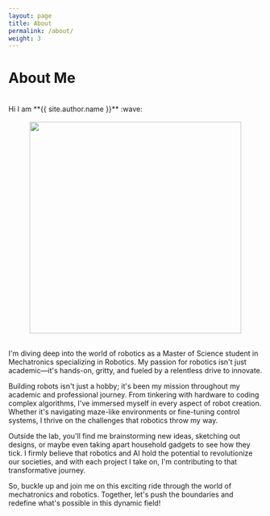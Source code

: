 ```yaml
---
layout: page
title: About
permalink: /about/
weight: 3
---
```


# **About Me**

<br>
Hi I am **{{ site.author.name }}** :wave: 
<br>

<br>
<center><img src="{{ site.url }}{{ site.baseurl }}/assets/photo.jpeg" width=420/></center>
<br>

I'm diving deep into the world of robotics as a Master of Science student in Mechatronics specializing in Robotics. My passion for robotics isn't just academic—it's hands-on, gritty, and fueled by a relentless drive to innovate.

Building robots isn't just a hobby; it's been my mission throughout my academic and professional journey. From tinkering with hardware to coding complex algorithms, I've immersed myself in every aspect of robot creation. Whether it's navigating maze-like environments or fine-tuning control systems, I thrive on the challenges that robotics throw my way.

Outside the lab, you'll find me brainstorming new ideas, sketching out designs, or maybe even taking apart household gadgets to see how they tick.  I firmly believe that robotics and AI hold the potential to revolutionize our societies, and with each project I take on, I'm contributing to that transformative journey.

So, buckle up and join me on this exciting ride through the world of mechatronics and robotics. Together, let's push the boundaries and redefine what's possible in this dynamic field!


